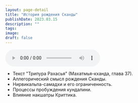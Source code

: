 ```yaml
---
layout: page-detail
title: "История рождения Сканды"
publishDate: 2023.03.15
description: ""
tags:
image:
draft: false
---
```


<audio title="2023.03.15 - История рождения Сканды.mp3" src="/upload/iblock/9ef/9efb579edb121c5abfe86117f5da6d17.mp3" controls=""></audio>

* Текст "Трипура Рахасья" (Махатмья-кханда, глава 37).
* Аллегорический смысл рождения Сканды.
* Нирвикальпа-самадхи и его ограниченность.
* Процессы пробуждения кундалини.
* Влияние накшатры Криттика.

  
